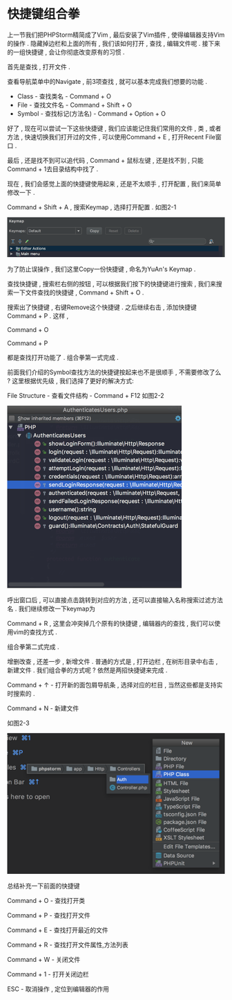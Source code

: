 # 快捷键组合拳

上一节我们把PHPStorm精简成了Vim , 最后安装了Vim插件 , 使得编辑器支持Vim的操作 . 隐藏掉边栏和上面的所有 , 我们该如何打开 , 查找 , 编辑文件呢 . 接下来的一组快捷键 , 会让你彻底改变原有的习惯 .

首先是查找 , 打开文件 .

查看导航菜单中的Navigate , 前3项查找 , 就可以基本完成我们想要的功能 .

* Class - 查找类名 - Command + O
* File - 查找文件名 - Command + Shift + O
* Symbol - 查找标记\(方法名\) - Command + Option + O

好了 , 现在可以尝试一下这些快捷键 , 我们应该能记住我们常用的文件 , 类 , 或者方法 , 快速切换我们打开过的文件 , 可以使用Command + E , 打开Recent File窗口 .

最后 , 还是找不到可以追代码 , Command + 鼠标左键 , 还是找不到 , 只能Command + 1去目录结构中找了 .

现在 , 我们会感觉上面的快捷键使用起来 , 还是不太顺手 , 打开配置 , 我们来简单修改一下 .

Command + Shift + A , 搜索Keymap , 选择打开配置 . 如图2-1

![](/assets/2-1.png)

为了防止误操作 , 我们这里Copy一份快捷键 , 命名为YuAn's Keymap .

查找快捷键 , 搜索栏右侧的按钮 , 可以根据我们按下的快捷键进行搜索 , 我们来搜索一下文件查找的快捷键 , Command + Shift + O .

搜索出了快捷键 , 右键Remove这个快捷键 . 之后继续右击 , 添加快捷键Command + P . 这样 ,

Command + O

Command + P

都是查找打开功能了 . 组合拳第一式完成 .

前面我们介绍的Symbol查找方法的快捷键按起来也不是很顺手 , 不需要修改了么 ? 这里根据优先级 , 我们选择了更好的解决方式:

File Structure - 查看文件结构 - Command + F12 如图2-2

![](/assets/2-2.png)

呼出窗口后 , 可以直接点击跳转到对应的方法 , 还可以直接输入名称搜索过滤方法名 . 我们继续修改一下keymap为

Command + R , 这里会冲突掉几个原有的快捷键 , 编辑器内的查找 , 我们可以使用vim的查找方式 .

组合拳第二式完成 .

增删改查 , 还差一步 , 新增文件 . 普通的方式是 , 打开边栏 , 在树形目录中右击 , 新建文件 . 我们组合拳的方式呢 ? 依然是两招快捷键来完成 .

Command + ↑ - 打开新的面包屑导航条 , 选择对应的栏目 , 当然这些都是支持实时搜索的 .

Command + N - 新建文件

如图2-3

![](/assets/2-3.png)

总结补充一下前面的快捷键

Command + O - 查找打开类

Command + P - 查找打开文件

Command + E - 查找打开最近的文件

Command + R - 查找打开文件属性,方法列表

Command + W - 关闭文件

Command + 1 - 打开关闭边栏

ESC  - 取消操作 , 定位到编辑器的作用

